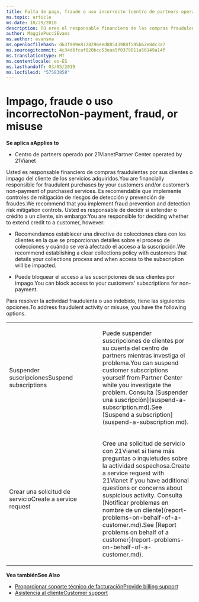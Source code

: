 ```yaml
---
title: Falta de pago, fraude o uso incorrecto (centro de partners operado por 21Vianet)
ms.topic: article
ms.date: 10/29/2018
description: Tú eres el responsable financiero de las compras fraudulentas que hagan tus clientes o de los impagos de tus clientes por servicios comprados. Por lo tanto, te recomendamos que implementes controles de mitigación de riesgos para la prevención y detección del fraude.
author: MaggiePucciEvans
ms.author: evansma
ms.openlocfilehash: d63f909e8728296eed88543988f595b62e8dc3a7
ms.sourcegitcommit: 4c34d6fcaf020bcc53eaa5f0379011a56149a14f
ms.translationtype: MT
ms.contentlocale: es-ES
ms.lasthandoff: 03/05/2019
ms.locfileid: "57583858"
---
```

# <a name="non-payment-fraud-or-misuse"></a><span data-ttu-id="e1147-103">Impago, fraude o uso incorrecto</span><span class="sxs-lookup"><span data-stu-id="e1147-103">Non-payment, fraud, or misuse</span></span>

<span data-ttu-id="e1147-104">**Se aplica a**</span><span class="sxs-lookup"><span data-stu-id="e1147-104">**Applies to**</span></span>

-   <span data-ttu-id="e1147-105">Centro de partners operado por 21Vianet</span><span class="sxs-lookup"><span data-stu-id="e1147-105">Partner Center operated by 21Vianet</span></span>

<span data-ttu-id="e1147-106">Usted es responsable financiero de compras fraudulentas por sus clientes o impago del cliente de los servicios adquiridos.</span><span class="sxs-lookup"><span data-stu-id="e1147-106">You are financially responsible for fraudulent purchases by your customers and/or customer’s non-payment of purchased services.</span></span> <span data-ttu-id="e1147-107">Es recomendable que implemente controles de mitigación de riesgos de detección y prevención de fraudes.</span><span class="sxs-lookup"><span data-stu-id="e1147-107">We recommend that you implement fraud prevention and detection risk mitigation controls.</span></span> <span data-ttu-id="e1147-108">Usted es responsable de decidir si extender o crédito a un cliente, sin embargo:</span><span class="sxs-lookup"><span data-stu-id="e1147-108">You are responsible for deciding whether to extend credit to a customer, however:</span></span>

-   <span data-ttu-id="e1147-109">Recomendamos establecer una directiva de colecciones clara con los clientes en la que se proporcionan detalles sobre el proceso de colecciones y cuándo se verá afectado el acceso a la suscripción.</span><span class="sxs-lookup"><span data-stu-id="e1147-109">We recommend establishing a clear collections policy with customers that details your collections process and when access to the subscription will be impacted.</span></span>

-   <span data-ttu-id="e1147-110">Puede bloquear el acceso a las suscripciones de sus clientes por impago.</span><span class="sxs-lookup"><span data-stu-id="e1147-110">You can block access to your customers' subscriptions for non-payment.</span></span>


<span data-ttu-id="e1147-111">Para resolver la actividad fraudulenta o uso indebido, tiene las siguientes opciones.</span><span class="sxs-lookup"><span data-stu-id="e1147-111">To address fraudulent activity or misuse, you have the following options.</span></span>

<table>
<colgroup>
<col width="50%" />
<col width="50%" />
</colgroup>
<tbody>
<tr class="odd">
<td><span data-ttu-id="e1147-112">Suspender suscripciones</span><span class="sxs-lookup"><span data-stu-id="e1147-112">Suspend subscriptions</span></span></td>
<td><p><span data-ttu-id="e1147-113">Puede suspender suscripciones de clientes por su cuenta del centro de partners mientras investiga el problema.</span><span class="sxs-lookup"><span data-stu-id="e1147-113">You can suspend customer subscriptions yourself from Partner Center while you investigate the problem.</span></span> <span data-ttu-id="e1147-114">Consulta [Suspender una suscripción](suspend-a-subscription.md).</span><span class="sxs-lookup"><span data-stu-id="e1147-114">See [Suspend a subscription](suspend-a-subscription.md).</span></span></p></td>
</tr>
<tr class="even">
<td><span data-ttu-id="e1147-115">Crear una solicitud de servicio</span><span class="sxs-lookup"><span data-stu-id="e1147-115">Create a service request</span></span></td>
<td><p><span data-ttu-id="e1147-116">Cree una solicitud de servicio con 21Vianet si tiene más preguntas o inquietudes sobre la actividad sospechosa.</span><span class="sxs-lookup"><span data-stu-id="e1147-116">Create a service request with 21Vianet if you have additional questions or concerns about suspicious activity.</span></span> <span data-ttu-id="e1147-117">Consulta [Notificar problemas en nombre de un cliente](report-problems-on-behalf-of-a-customer.md).</span><span class="sxs-lookup"><span data-stu-id="e1147-117">See [Report problems on behalf of a customer](report-problems-on-behalf-of-a-customer.md).</span></span></p></td>
</tr>
</tbody>
</table>

<span data-ttu-id="e1147-118">**Vea también**</span><span class="sxs-lookup"><span data-stu-id="e1147-118">**See Also**</span></span>

-   [<span data-ttu-id="e1147-119">Proporcionar soporte técnico de facturación</span><span class="sxs-lookup"><span data-stu-id="e1147-119">Provide billing support</span></span>](provide-billing-support.md)
-   [<span data-ttu-id="e1147-120">Asistencia al cliente</span><span class="sxs-lookup"><span data-stu-id="e1147-120">Customer support</span></span>](customer-support.md) 

 




